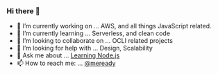 ### Hi there 👋

- 🔭 I’m currently working on ... AWS, and all things JavaScript related.
- 🌱 I’m currently learning ... Serverless, and clean code
- 👯 I’m looking to collaborate on ... OCLI related projects
- 🤔 I’m looking for help with ... Design, Scalability
- 💬 Ask me about ... [Learning Node.js](https://dev.to/meddy672)
- 📫 How to reach me: ... [@meready](https://twitter.com/MEready)

